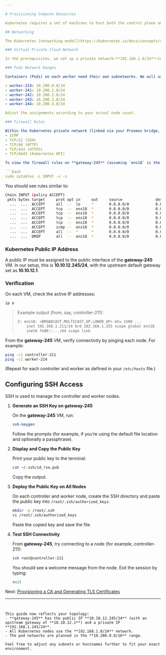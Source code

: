 ```yaml
---

# Provisioning Compute Resources

Kubernetes requires a set of machines to host both the control plane and the worker nodes. In this lab you’ll review (and adjust if necessary) the configurations you defined in the prerequisites.

## Networking

The Kubernetes [networking model](https://kubernetes.io/docs/concepts/cluster-administration/networking/#kubernetes-model) assumes a flat network in which all containers and nodes can communicate with each other. (Network policies can later restrict this communication if needed.)

### Virtual Private Cloud Network

In the prerequisites, we set up a private network—**192.168.1.0/24**—to host our Kubernetes nodes. This “VPC-like” network supports up to 253 nodes (with one IP reserved for the gateway).

### Pods Network Ranges

Containers (Pods) on each worker need their own subnetworks. We will use the **10.200.0.0/16** private range to create Pod subnets. For example, if you have five workers you might allocate:

- worker-214: 10.200.0.0/24  
- worker-241: 10.200.1.0/24  
- worker-242: 10.200.2.0/24  
- worker-243: 10.200.3.0/24  
- worker-244: 10.200.4.0/24  

Adjust the assignments according to your actual node count.

### Firewall Rules

Within the Kubernetes private network (linked via your Proxmox bridge, e.g. `vmbr8`), all traffic is permitted. On the **gateway-245** VM, the firewall is configured to NAT traffic and allow the following inbound protocols from external networks:  
- ICMP  
- TCP/22 (SSH)  
- TCP/80 (HTTP)  
- TCP/443 (HTTPS)  
- TCP/6443 (Kubernetes API)

To view the firewall rules on **gateway-245** (assuming `ens18` is the public interface):

```bash
sudo iptables -L INPUT -v -n
```

You should see rules similar to:

```bash
Chain INPUT (policy ACCEPT)
 pkts bytes target     prot opt in     out     source               destination
  ...  ...  ACCEPT     all  --  lo     *       0.0.0.0/0            0.0.0.0/0
  ...  ...  ACCEPT     tcp  --  ens18  *       0.0.0.0/0            0.0.0.0/0            tcp dpt:22
  ...  ...  ACCEPT     tcp  --  ens18  *       0.0.0.0/0            0.0.0.0/0            tcp dpt:80
  ...  ...  ACCEPT     tcp  --  ens18  *       0.0.0.0/0            0.0.0.0/0            tcp dpt:443
  ...  ...  ACCEPT     tcp  --  ens18  *       0.0.0.0/0            0.0.0.0/0            tcp dpt:6443
  ...  ...  ACCEPT     icmp --  ens18  *       0.0.0.0/0            0.0.0.0/0
  ...  ...  ACCEPT     all  --  *      *       0.0.0.0/0            0.0.0.0/0            state RELATED,ESTABLISHED
  ...  ...  DROP       all  --  ens18  *       0.0.0.0/0            0.0.0.0/0
```

### Kubernetes Public IP Address

A public IP must be assigned to the public interface of the **gateway-245** VM. In our setup, this is **10.10.12.245/24**, with the upstream default gateway set as **10.10.12.1**.

### Verification

On each VM, check the active IP addresses:

```bash
ip a
```

> Example output (from, say, controller-211):
>
> ```bash
> 2: ens18: <BROADCAST,MULTICAST,UP,LOWER_UP> mtu 1500 ...
>     inet 192.168.1.211/24 brd 192.168.1.255 scope global ens18
>     inet6 fe80::.../64 scope link
> ```

From the **gateway-245** VM, verify connectivity by pinging each node. For example:

```bash
ping -c1 controller-211
ping -c1 worker-214
```

(Repeat for each controller and worker as defined in your `/etc/hosts` file.)

## Configuring SSH Access

SSH is used to manage the controller and worker nodes.

1. **Generate an SSH Key on gateway-245**

   On the **gateway-245** VM, run:

   ```bash
   ssh-keygen
   ```

   Follow the prompts (for example, if you’re using the default file location and optionally a passphrase).

2. **Display and Copy the Public Key**

   Print your public key to the terminal:

   ```bash
   cat ~/.ssh/id_rsa.pub
   ```

   Copy the output.

3. **Deploy the Public Key on All Nodes**

   On each controller and worker node, create the SSH directory and paste the public key into `/root/.ssh/authorized_keys`:

   ```bash
   mkdir -p /root/.ssh
   vi /root/.ssh/authorized_keys
   ```

   Paste the copied key and save the file.

4. **Test SSH Connectivity**

   From **gateway-245**, try connecting to a node (for example, controller-211):

   ```bash
   ssh root@controller-211
   ```

   You should see a welcome message from the node. Exit the session by typing:

   ```bash
   exit
   ```

Next: [Provisioning a CA and Generating TLS Certificates](04-certificate-authority.md)


---
```


This guide now reflects your topology:  
- **gateway-245** has the public IP **10.10.12.245/24** (with an upstream gateway of **10.10.12.1**) and a private IP **192.168.1.245/24**.  
- All Kubernetes nodes use the **192.168.1.0/24** network.  
- The pod networks are planned in the **10.200.0.0/16** range.

Feel free to adjust any subnets or hostnames further to fit your exact environment.
